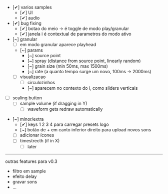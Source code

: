 - [✔] varios samples
  - [✔] UI
  - [✔] audio
- [✔] bug fixing
	- [✔] botao do meio -> é toggle de modo play/granular
	- [✔] janela i é contextual de parametros do modo ativo
- [~] granular
	- [ ] em modo granular aparece playhead
	- [~] params
		- [~] source point
		- [~] spray (distance from source point, linearly random)
		- [~] grain size (min 50ms, max 1500ms)
		- [~] rate (a quanto tempo surge um novo, 100ms -> 2000ms)
	- [ ] visualizacao
		- [ ] circulozinhos
		- [~] aparecem no contexto do i, como sliders verticais
- [ ] scaling button
	- [ ] sample volume (if dragging in Y)
		- [ ] waveform gets redraw automatically
- [~] minor/extra
	- [✔] keys 1 2 3 4 para carregar presets logo
	- [~] botão de + em canto inferior direito para upload novos sons
	- [ ] adicionar ícones
  	- [ ] timestrecth (if in X)
  		- [ ] later
---

outras features para v0.3

- filtro em sample
- efeito delay
- gravar sons
- ...
